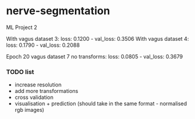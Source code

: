 # nerve-segmentation
ML Project 2


With vagus dataset 3: loss: 0.1200 - val_loss: 0.3506
With vagus dataset 4: loss: 0.1790 - val_loss: 0.2088


Epoch 20 vagus dataset 7 no transforms: loss: 0.0805 - val_loss: 0.3679


### TODO list
* increase resolution
* add more transformations
* cross validation
* visualisation + prediction (should take in the same format - normalised rgb images)